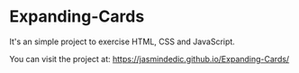 # Expanding-Cards

It's an simple project to exercise HTML, CSS and JavaScript. 

You can visit the project at: https://jasmindedic.github.io/Expanding-Cards/

